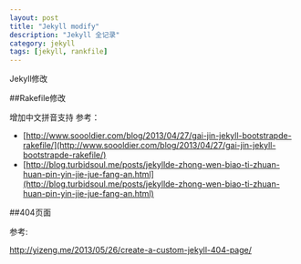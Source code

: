 ```yaml
---
layout: post
title: "Jekyll modify"
description: "Jekyll 全记录"
category: jekyll
tags: [jekyll, rankfile]
---
```


Jekyll修改

##Rakefile修改

增加中文拼音支持
参考：

- [http://www.soooldier.com/blog/2013/04/27/gai-jin-jekyll-bootstrapde-rakefile/](http://www.soooldier.com/blog/2013/04/27/gai-jin-jekyll-bootstrapde-rakefile/)
- [http://blog.turbidsoul.me/posts/jekyllde-zhong-wen-biao-ti-zhuan-huan-pin-yin-jie-jue-fang-an.html](http://blog.turbidsoul.me/posts/jekyllde-zhong-wen-biao-ti-zhuan-huan-pin-yin-jie-jue-fang-an.html)

##404页面

参考:

http://yizeng.me/2013/05/26/create-a-custom-jekyll-404-page/
